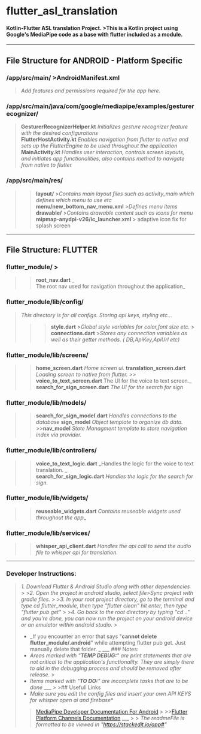 







# flutter_asl_translation
#### Kotlin-Flutter ASL translation Project. >This is a Kotlin project using Google's MediaPipe code as a base with flutter included as a module.
 ___
## File Structure for ANDROID - Platform Specific

### /app/src/main/ >**AndroidManifest.xml**
>_Add features and permissions required for the app here._
### /app/src/main/java/com/google/mediapipe/examples/gesturerecognizer/

>**GesturerRecognizerHelper.kt** _Initializes gesture recognizer feature with the desired configurations_  
>**FlutterHostActivity.kt** _Enables navigation from flutter to native and sets up the FlutterEngine to be used throughout the application_  
>**MainActivity.kt** _Handles user interaction, controls screen layouts, and initiates app functionalities, also contains method to navigate from native to flutter_

### /app/src/main/res/
>>**layout/** >_Contains main layout files such as activity_main which defines which menu to use etc_  
>>**menu/new_bottom_nav_menu.xml**  >_Defines menu items_  
>>**drawable/**   >_Contains drawable content such as icons for menu_  
>>**mipmap-anydpi-v26/ic_launcher.xml** > adaptive icon fix for splash screen

 ___ 
## File Structure:  FLUTTER

### flutter_module/ >
>>**root_nav.dart** _  
>The root nav used for navigation throughout the application_

### flutter_module/lib/config/
> _This directory is for all configs. Storing api keys, styling etc..._
> >>**style.dart** >_Global style variables for color,font size etc._ >
> >>**connections.dart** >_Stores any connection variables as well as their getter methods. ( DB,ApiKey,ApiUrl etc)_
>
### flutter_module/lib/screens/
>>**home_screen.dart** _Home screen ui._
>>**translation_screen.dart** _Loading screen to native from flutter._ >>
>>**voice_to_text_screen.dart** The UI for the voice to text screen._  
>>**search_for_sign_screen.dart** _The UI for the search for sign_
### flutter_module/lib/models/
>>**search_for_sign_model.dart** _Handles connections to the database_
>>**sign_model** _Object template to organize db data._ >>**nav_model** _State Managment template to store navigation index via provider._
### flutter_module/lib/controllers/
>>**voice_to_text_logic.dart** _Handles the logic for the voice to text translation.  _  
>>**search_for_sign_logic.dart** _Handles the logic for the search for sign._

### flutter_module/lib/widgets/
>>**reuseable_widgets.dart** _Contains reuseable widgets used throughout the app__


### flutter_module/lib/services/
>>**whisper_api_client.dart** _Handles the api call to send the audio file to whisper api for translation._
 ___ 
### Developer Instructions:
>_1. Download Flutter & Android Studio along with other dependencies_ > >_2. Open the project in android studio, select file>Sync project with gradle files._ > >_3. In your root project directory, go to the terminal and type cd flutter_module, then type "flutter clean" hit enter, then type "flutter pub get"_ > >_4. Go back to the root directory by typing "cd .." and you're done, you can now run the project on your android device or an emulator within android studio._ >
>* _If you encounter an error that says  "**cannot delete flutter_module/.android**" while attempting flutter pub get. Just manually delete that folder. _ ___ ### Notes:
>* _Areas marked with "**TEMP DEBUG:**" are print statements that are not critical to the application's functionality. They are simply there to aid in the debugging process and should be removed after release._ >
>* _Items marked with "**TO DO:**" are incomplete tasks that are to be done_ ___ >  >## Usefull Links
>* _Make sure you edit the config files and insert your own API KEYS for whisper open ai and firebase_*
>>[MediaPipe Developer Documentation For Android](https://developer.android.com/reference/android/view/GestureDetector) > >>[Flutter Platform Channels Documentation](https://docs.flutter.dev/platform-integration/platform-channels?tab=type-mappings-kotlin-tab) ___ > > _The readmeFile is formatted to be viewed in "https://stackedit.io/app#"_